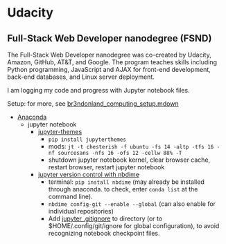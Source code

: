 # Udacity

## Full-Stack Web Developer nanodegree (FSND)
The Full-Stack Web Developer nanodegree was co-created by Udacity, Amazon, GitHub, AT&T, and Google. The program teaches skills including Python programming, JavaScript and AJAX for front-end development, back-end databases, and Linux server deployment.

I am logging my code and progress with Jupyter notebook files.

Setup: for more, see [br3ndonland_computing_setup.mdown](https://github.com/br3ndonland/general/br3ndonland_computing_setup.mdown)

* [Anaconda](https://docs.anaconda.com/anaconda/install/)
    - jupyter notebook
        + [jupyter-themes](https://github.com/dunovank/jupyter-themes)
            * `pip install jupyterthemes`
            * mods: `jt -t chesterish -f ubuntu -fs 14 -altp -tfs 16 -nf sourcesans -nfs 16 -ofs 12 -cellw 88% -T`
            * shutdown jupyter notebook kernel, clear browser cache, restart browser, restart jupyter notebook
        + [jupyter version control with nbdime](http://nbdime.readthedocs.io/en/latest/)
            * terminal: `pip install nbdime` (may already be installed through anaconda. to check, enter `conda list` at the command line).
            * `nbdime config-git --enable --global` (can also enable for individual repositories)
            * Add [jupyter .gitignore](https://github.com/jupyter/notebook/blob/master/.gitignore) to directory (or to $HOME/.config/git/ignore for global configuration), to avoid recognizing notebook checkpoint files.
